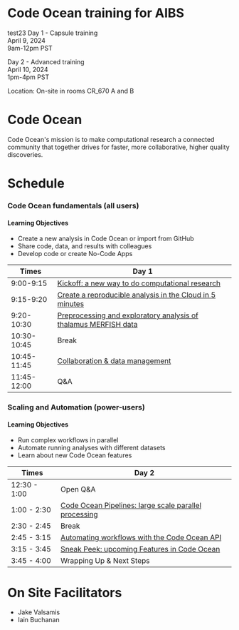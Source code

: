 # Code Ocean training for AIBS

test23
Day 1 - Capsule training <br>
April 9, 2024 <br>
9am-12pm PST <br>

Day 2 - Advanced training <br>
April 10, 2024 <br>
1pm-4pm PST <br>

Location: On-site in rooms CR_670 A and B<br>

# Code Ocean
Code Ocean's mission is to make computational research a connected community that together drives for faster, more collaborative, higher quality discoveries.




# Schedule
### Code Ocean fundamentals (all users) 
#### Learning Objectives

- Create a new analysis in Code Ocean or import from GitHub
- Share code, data, and results with colleagues
- Develop code or create No-Code Apps

Times            | Day 1 |
-----            | ------ |
9:00-9:15       | [Kickoff: a new way to do computational research](Platform-overview.md) |
9:15-9:20      | [Create a reproducible analysis in the Cloud in 5 minutes](Create-capsule.md) |
9:20-10:30 | [Preprocessing and exploratory analysis of thalamus MERFISH data](AIBS-specific.md)
10:30-10:45 | Break
10:45-11:45 | [Collaboration & data management](Data-management.md)
11:45-12:00 | Q&A


### Scaling and Automation (power-users)
#### Learning Objectives

- Run complex workflows in parallel
- Automate running analyses with different datasets
- Learn about new Code Ocean features

Times            | Day 2 |
-----            | ------ |
12:30 - 1:00 | Open Q&A 
1:00 - 2:30 | [Code Ocean Pipelines: large scale parallel processing](Pipelines.md)
2:30 - 2:45 | Break
2:45 - 3:15 | [Automating workflows with the Code Ocean API](API.md)
3:15 - 3:45 | [Sneak Peek: upcoming Features in Code Ocean](Upcoming-features.md)
3:45 - 4:00 | Wrapping Up & Next Steps

# On Site Facilitators

  - Jake  Valsamis
  - Iain Buchanan
